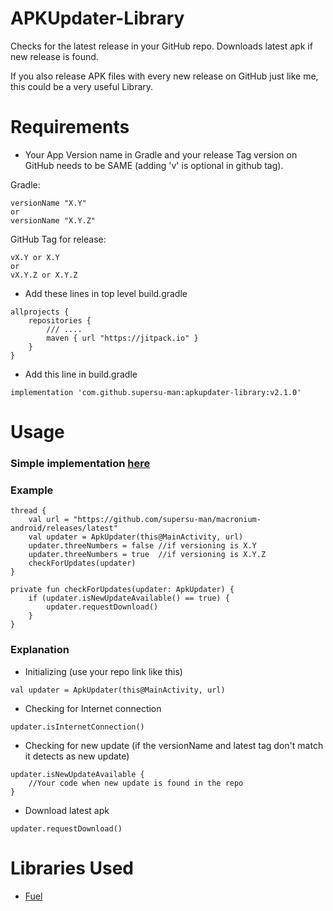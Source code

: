 # APKUpdater-Library
Checks for the latest release in your GitHub repo. Downloads latest apk if new release is found. 

If you also release APK files with every new release on GitHub just like me, this could be a very useful Library.

# Requirements
- Your App Version name in Gradle and your release Tag version on GitHub needs to be SAME (adding 'v' is optional in github tag).

Gradle:
```
versionName "X.Y"
or
versionName "X.Y.Z"
```
GitHub Tag for release:
```
vX.Y or X.Y
or
vX.Y.Z or X.Y.Z
```
- Add these lines in top level build.gradle
```
allprojects {
    repositories {
        /// ....
        maven { url "https://jitpack.io" }
    }
}
```
- Add this line in build.gradle
```
implementation 'com.github.supersu-man:apkupdater-library:v2.1.0'
```

# Usage
### Simple implementation [here](https://github.com/supersu-man/apkupdater-library/blob/main/app/src/main/java/com/supersuman/apkupdaterdemo/MainActivity.kt)
### Example
```
thread {
    val url = "https://github.com/supersu-man/macronium-android/releases/latest"
    val updater = ApkUpdater(this@MainActivity, url)
    updater.threeNumbers = false //if versioning is X.Y
    updater.threeNumbers = true  //if versioning is X.Y.Z
    checkForUpdates(updater)
}
```
```
private fun checkForUpdates(updater: ApkUpdater) {
    if (updater.isNewUpdateAvailable() == true) {
        updater.requestDownload()
    }
}
```
### Explanation
- Initializing (use your repo link like this)
```
val updater = ApkUpdater(this@MainActivity, url)
```
- Checking for Internet connection
```
updater.isInternetConnection()
```
- Checking for new update (if the versionName and latest tag don't match it detects as new update)
```
updater.isNewUpdateAvailable {
    //Your code when new update is found in the repo
}
```
- Download latest apk
```
updater.requestDownload()
```
# Libraries Used 
- [Fuel](https://github.com/kittinunf/fuel)